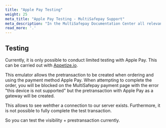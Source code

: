 ```yaml
---
title: "Apple Pay Testing"
weight: 25
meta_title: "Apple Pay Testing - MultiSafepay Support"
meta_description: "In the MultiSafepay Documentation Center all relevant information regarding our Plugins and API. As well as Support pages for Payment Method, Tools and General Questions. You can also find the contact details of our Support Team and Integration Team."
read_more: '.'
---
```


## Testing

Currently, it is only possible to conduct limited testing with Apple Pay. This can be carried out with [Appetize.io](https://appetize.io/).

This emulator allows the pretransaction to be created when ordering and using the payment method Apple Pay. When attempting to complete the order, you will be blocked on the MultiSafepay payment page with the error "this device is not supported" but the pretransaction with Apple Pay as a gateway will be created.

This allows to see wehther a connection to our server exists. Furthermore, it is not possible to fully complete the test transaction.

 

So you can test the visibility + prestransaction currently.
